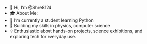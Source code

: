 - 👋 Hi, I’m @Shre8124
- 🎓 About Me:
- 🌱 I’m currently a student learning Python
- 🧠 Building my skills in physics, computer science
- 💡 Enthusiastic about hands-on projects, science exhibitions, and exploring tech for everyday use.
<!---
Shre8124/Shre8124 is a ✨ special ✨ repository because its `README.md` (this file) appears on your GitHub profile.
You can click the Preview link to take a look at your changes.
--->
